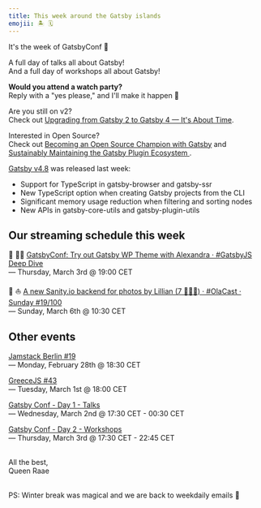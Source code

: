 ```yaml
---
title: This week around the Gatsby islands
emojii: 🏝 🗓
---
```


It's the week of GatsbyConf 🎉

A full day of talks all about Gatsby!  
And a full day of workshops all about Gatsby!

**Would you attend a watch party?**  
Reply with a "yes please," and I'll make it happen 🥂

Are you still on v2?  
Check out [Upgrading from Gatsby 2 to Gatsby 4 — It's About Time](https://gatsbyconf.com/khaled-garbaya/#details).

Interested in Open Source?  
Check out [Becoming an Open Source Champion with Gatsby](https://gatsbyconf.com/lennart-joergens/#details) and [Sustainably Maintaining the Gatsby Plugin Ecosystem
](https://gatsbyconf.com/alex-moon/#details).

[Gatsby v4.8](https://www.gatsbyjs.com/docs/reference/release-notes/v4.8/) was released last week:

- Support for TypeScript in gatsby-browser and gatsby-ssr
- New TypeScript option when creating Gatsby projects from the CLI
- Significant memory usage reduction when filtering and sorting nodes
- New APIs in gatsby-core-utils and gatsby-plugin-utils

## Our streaming schedule this week

🔴 🏴‍☠️ [GatsbyConf: Try out Gatsby WP Theme with Alexandra · #GatsbyJS Deep Dive](https://youtu.be/BzigfV2BiIE)  
— Thursday, March 3rd @ 19:00 CET

🔴 ⛵ [A new Sanity.io backend for photos by Lillian (7 🏴‍☠️👸) · #OlaCast · Sunday #19/100](https://youtu.be/QMtXZRviiqE)  
— Sunday, March 6th @ 10:30 CET

## Other events

[Jamstack Berlin #19](https://www.meetup.com/jamstack_berlin/events/282051742)  
— Monday, February 28th @ 18:30 CET

[GreeceJS #43](https://www.meetup.com/GreeceJS/events/283770374)  
— Tuesday, March 1st @ 18:00 CET

[Gatsby Conf - Day 1 - Talks](https://gatsbyconf.com/)  
— Wednesday, March 2nd @ 17:30 CET - 00:30 CET

[Gatsby Conf - Day 2 - Workshops](https://gatsbyconf.com/)  
— Thursday, March 3rd @ 17:30 CET - 22:45 CET

&nbsp;  
All the best,  
Queen Raae

&nbsp;  
PS: Winter break was magical and we are back to weekdaily emails 🎉
